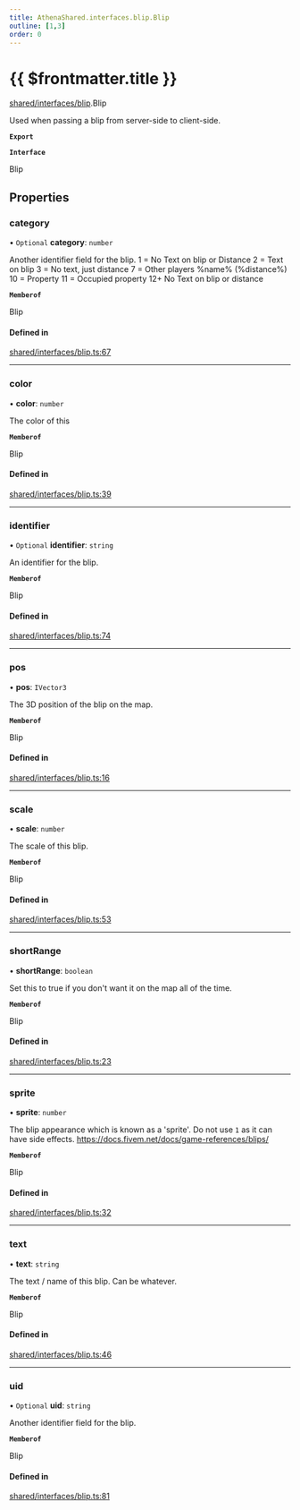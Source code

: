 ```yaml
---
title: AthenaShared.interfaces.blip.Blip
outline: [1,3]
order: 0
---
```


# {{ $frontmatter.title }}


[shared/interfaces/blip](../modules/shared_interfaces_blip.md).Blip

Used when passing a blip from server-side to client-side.

**`Export`**

**`Interface`**

Blip

## Properties

### category

• `Optional` **category**: `number`

Another identifier field for the blip.
1 = No Text on blip or Distance
2 = Text on blip
3 = No text, just distance
7 = Other players %name% (%distance%)
10 = Property
11 = Occupied property
12+ No Text on blip or distance

**`Memberof`**

Blip

#### Defined in

[shared/interfaces/blip.ts:67](https://github.com/Stuyk/altv-athena/blob/2ba937d/src/core/shared/interfaces/blip.ts#L67)

___

### color

• **color**: `number`

The color of this

**`Memberof`**

Blip

#### Defined in

[shared/interfaces/blip.ts:39](https://github.com/Stuyk/altv-athena/blob/2ba937d/src/core/shared/interfaces/blip.ts#L39)

___

### identifier

• `Optional` **identifier**: `string`

An identifier for the blip.

**`Memberof`**

Blip

#### Defined in

[shared/interfaces/blip.ts:74](https://github.com/Stuyk/altv-athena/blob/2ba937d/src/core/shared/interfaces/blip.ts#L74)

___

### pos

• **pos**: `IVector3`

The 3D position of the blip on the map.

**`Memberof`**

Blip

#### Defined in

[shared/interfaces/blip.ts:16](https://github.com/Stuyk/altv-athena/blob/2ba937d/src/core/shared/interfaces/blip.ts#L16)

___

### scale

• **scale**: `number`

The scale of this blip.

**`Memberof`**

Blip

#### Defined in

[shared/interfaces/blip.ts:53](https://github.com/Stuyk/altv-athena/blob/2ba937d/src/core/shared/interfaces/blip.ts#L53)

___

### shortRange

• **shortRange**: `boolean`

Set this to true if you don't want it on the map all of the time.

**`Memberof`**

Blip

#### Defined in

[shared/interfaces/blip.ts:23](https://github.com/Stuyk/altv-athena/blob/2ba937d/src/core/shared/interfaces/blip.ts#L23)

___

### sprite

• **sprite**: `number`

The blip appearance which is known as a 'sprite'.
Do not use `1` as it can have side effects.
https://docs.fivem.net/docs/game-references/blips/

**`Memberof`**

Blip

#### Defined in

[shared/interfaces/blip.ts:32](https://github.com/Stuyk/altv-athena/blob/2ba937d/src/core/shared/interfaces/blip.ts#L32)

___

### text

• **text**: `string`

The text / name of this blip. Can be whatever.

**`Memberof`**

Blip

#### Defined in

[shared/interfaces/blip.ts:46](https://github.com/Stuyk/altv-athena/blob/2ba937d/src/core/shared/interfaces/blip.ts#L46)

___

### uid

• `Optional` **uid**: `string`

Another identifier field for the blip.

**`Memberof`**

Blip

#### Defined in

[shared/interfaces/blip.ts:81](https://github.com/Stuyk/altv-athena/blob/2ba937d/src/core/shared/interfaces/blip.ts#L81)
